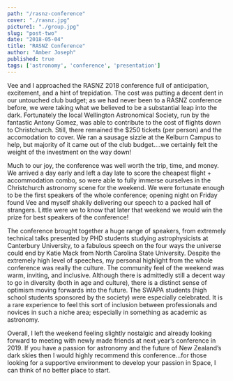 ```yaml
---
path: "/rasnz-conference"
cover: "./rasnz.jpg"
picture1: "./group.jpg"
slug: "post-two"
date: "2018-05-04"
title: "RASNZ Conference"
author: "Amber Joseph"
published: true
tags: ['astronomy', 'conference', 'presentation']
---
```

Vee and I approached the RASNZ 2018 conference full of anticipation, excitement, and a hint of trepidation. The cost was putting a decent dent in our untouched club budget; as we had never been to a RASNZ conference before, we were taking what we believed to be a substantial leap into the dark. Fortunately the local Wellington Astronomical Society, run by the fantastic Antony Gomez, was able to contribute to the cost of flights down to Christchurch. Still, there remained the $250 tickets (per person) and the accomodation to cover. We ran a sausage sizzle at the Kelburn Campus to help, but majority of it came out of the club budget….we certainly felt the weight of the investment on the way down!

Much to our joy, the conference was well worth the trip, time, and money. We arrived a day early and left a day late to score the cheapest flight + accommodation combo, so were able to fully immerse ourselves in the Christchurch astronomy scene for the weekend. We were fortunate enough to be the first speakers of the whole conference; opening night on Friday found Vee and myself shakily delivering our speech to a packed hall of strangers. Little were we to know that later that weekend we would win the prize for best speakers of the conference!

The conference brought together a huge range of speakers, from extremely technical talks presented by PHD students studying astrophysicists at Canterbury University, to a fabulous speech on the four ways the universe could end by Katie Mack from North Carolina State University. Despite the extremely high level of speeches, my personal highlight from the whole conference was really the culture. The community feel of the weekend was warm, inviting, and inclusive. Although there is admittedly still a decent way to go in diversity (both in age and culture), there is a distinct sense of optimism moving forwards into the future. The SWAPA students (high school students sponsored by the society) were especially celebrated. It is a rare experience to feel this sort of inclusion between professionals and novices in such a niche area; especially in something as academic as astronomy. 

Overall, I left the weekend feeling slightly nostalgic and already looking forward to meeting with newly made friends at next year’s conference in 2019. If you have a passion for astronomy and the future of New Zealand’s dark skies then I would highly recommend this conference...for those looking for a supportive environment to develop your passion in Space, I can think of no better place to start. 
